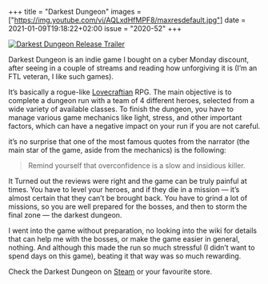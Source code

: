 +++
title       = "Darkest Dungeon"
images      = ["https://img.youtube.com/vi/AQLxdHfMPF8/maxresdefault.jpg"]
date        = 2021-01-09T19:18:22+02:00
issue       = "2020-52"
+++

[![Darkest Dungeon Release Trailer](https://img.youtube.com/vi/AQLxdHfMPF8/maxresdefault.jpg)](https://www.youtube.com/watch?v=h-mXN3akTPU)

Darkest Dungeon is an indie game I bought on a cyber Monday discount, after seeing in a couple of streams and reading how unforgiving it is (I’m an FTL veteran, I like such games).

It’s basically a rogue-like [Lovecraftian](https://en.wikipedia.org/wiki/Lovecraftian_horror) RPG. The main objective is to complete a dungeon run with a team of 4 different heroes, selected from a wide variety of available classes. To finish the dungeon, you have to manage various game mechanics like light, stress, and other important factors,  which can have a negative impact on your run if you are not careful.

it’s no surprise that one of the most famous quotes from the narrator (the main star of the game, aside from the mechanics) is the following:

> Remind yourself that overconfidence is a slow and insidious killer.

It Turned out the reviews were right and the game can be truly painful at times. You have to level your heroes, and if they die in a mission — it’s almost certain that they can’t be brought back. You have to grind a lot of missions, so you are well prepared for the bosses, and then to storm the final zone — the darkest dungeon.

I went into the game without preparation, no looking into the wiki for details that can help me with the bosses, or make the game easier in general, nothing. And although this made the run so much stressful (I didn’t want to spend days on this game), beating it that way was so much rewarding.

Check the Darkest Dungeon on [Steam](https://store.steampowered.com/app/262060/Darkest_Dungeon/) or your favourite store.